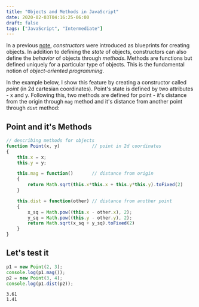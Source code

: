 ```yaml
---
title: "Objects and Methods in JavaScript"
date: 2020-02-03T04:16:25-06:00
draft: false
tags: ["JavaScript", "Intermediate"]
---
```

In a previous [note](../b15), *constructors* were introduced as blueprints for
creating objects. In addition to defining the *state* of objects, constructors
can also define the *behavior* of objects through *methods*. Methods are
functions but defined uniquely for a particular type of objects. This is the
fundamental notion of *object-oriented programming*. 

In the example below, I show this feature by creating a constructor called
*point* (in 2d cartesian coordinates). Point's state is defined by two
attributes - x and y. Following this, two methods are defined for point - it's
distance from the origin through `mag` method and it's distance from another
point through `dist` method:

## Point and it's Methods
```JavaScript
// describing methods for objects
function Point(x, y)            // point in 2d coordinates
{
    this.x = x;
    this.y = y;

    this.mag = function()       // distance from origin
    {
        return Math.sqrt(this.x*this.x + this.y*this.y).toFixed(2)
    }

    this.dist = function(other) // distance from another point
    {
        x_sq = Math.pow((this.x - other.x), 2);
        y_sq = Math.pow((this.y - other.y), 2);
        return Math.sqrt(x_sq + y_sq).toFixed(2)
    }
}

```

## Let's test it
```JavaScript
p1 = new Point(2, 3);
console.log(p1.mag());
p2 = new Point(3, 4);
console.log(p1.dist(p2));
```
```
3.61
1.41
```
